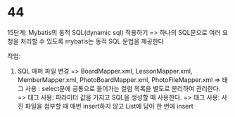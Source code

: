 # 44
15단계: Mybatis의 동적 SQL(dynamic sql) 적용하기
 => 하나의 SQL문으로 여러 요청을 처리할 수 있도록 mybatis는 동적 SQL 문법을 제공한다

 작업:
 1) SQL 매퍼 파일 변경
   => BoardMapper.xml, LessonMapper.xml, MemberMapper.xml, PhotoBoardMapper.xml, PhotoFileMapper.xml
   => <sql> 태그 사용 : select문에 공통으로 들어가는 컬럼 목록을 별도로 분리하여 관리한다.
   => <bind> 태그 사용: 파라미터 값을 가지고 SQL을 생성할 때 사용한다.
   => <foreach> 태그 사용: 사진 파일을 첨부할 때 매번 insert하지 않고 List에 담아 한 번에 insert